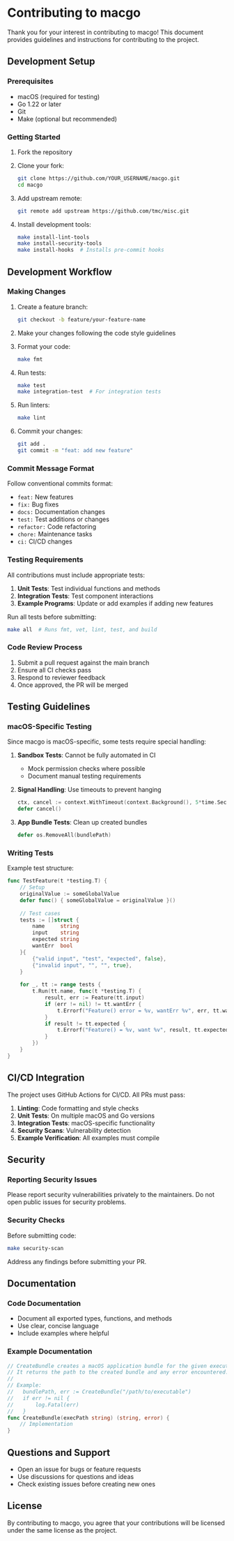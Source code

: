 # Contributing to macgo

Thank you for your interest in contributing to macgo! This document provides guidelines and instructions for contributing to the project.

## Development Setup

### Prerequisites

- macOS (required for testing)
- Go 1.22 or later
- Git
- Make (optional but recommended)

### Getting Started

1. Fork the repository
2. Clone your fork:
   ```bash
   git clone https://github.com/YOUR_USERNAME/macgo.git
   cd macgo
   ```

3. Add upstream remote:
   ```bash
   git remote add upstream https://github.com/tmc/misc.git
   ```

4. Install development tools:
   ```bash
   make install-lint-tools
   make install-security-tools
   make install-hooks  # Installs pre-commit hooks
   ```

## Development Workflow

### Making Changes

1. Create a feature branch:
   ```bash
   git checkout -b feature/your-feature-name
   ```

2. Make your changes following the code style guidelines

3. Format your code:
   ```bash
   make fmt
   ```

4. Run tests:
   ```bash
   make test
   make integration-test  # For integration tests
   ```

5. Run linters:
   ```bash
   make lint
   ```

6. Commit your changes:
   ```bash
   git add .
   git commit -m "feat: add new feature"
   ```

### Commit Message Format

Follow conventional commits format:
- `feat:` New features
- `fix:` Bug fixes
- `docs:` Documentation changes
- `test:` Test additions or changes
- `refactor:` Code refactoring
- `chore:` Maintenance tasks
- `ci:` CI/CD changes

### Testing Requirements

All contributions must include appropriate tests:

1. **Unit Tests**: Test individual functions and methods
2. **Integration Tests**: Test component interactions
3. **Example Programs**: Update or add examples if adding new features

Run all tests before submitting:
```bash
make all  # Runs fmt, vet, lint, test, and build
```

### Code Review Process

1. Submit a pull request against the main branch
2. Ensure all CI checks pass
3. Respond to reviewer feedback
4. Once approved, the PR will be merged

## Testing Guidelines

### macOS-Specific Testing

Since macgo is macOS-specific, some tests require special handling:

1. **Sandbox Tests**: Cannot be fully automated in CI
   - Mock permission checks where possible
   - Document manual testing requirements

2. **Signal Handling**: Use timeouts to prevent hanging
   ```go
   ctx, cancel := context.WithTimeout(context.Background(), 5*time.Second)
   defer cancel()
   ```

3. **App Bundle Tests**: Clean up created bundles
   ```go
   defer os.RemoveAll(bundlePath)
   ```

### Writing Tests

Example test structure:
```go
func TestFeature(t *testing.T) {
    // Setup
    originalValue := someGlobalValue
    defer func() { someGlobalValue = originalValue }()
    
    // Test cases
    tests := []struct {
        name     string
        input    string
        expected string
        wantErr  bool
    }{
        {"valid input", "test", "expected", false},
        {"invalid input", "", "", true},
    }
    
    for _, tt := range tests {
        t.Run(tt.name, func(t *testing.T) {
            result, err := Feature(tt.input)
            if (err != nil) != tt.wantErr {
                t.Errorf("Feature() error = %v, wantErr %v", err, tt.wantErr)
            }
            if result != tt.expected {
                t.Errorf("Feature() = %v, want %v", result, tt.expected)
            }
        })
    }
}
```

## CI/CD Integration

The project uses GitHub Actions for CI/CD. All PRs must pass:

1. **Linting**: Code formatting and style checks
2. **Unit Tests**: On multiple macOS and Go versions
3. **Integration Tests**: macOS-specific functionality
4. **Security Scans**: Vulnerability detection
5. **Example Verification**: All examples must compile

## Security

### Reporting Security Issues

Please report security vulnerabilities privately to the maintainers. Do not open public issues for security problems.

### Security Checks

Before submitting code:
```bash
make security-scan
```

Address any findings before submitting your PR.

## Documentation

### Code Documentation

- Document all exported types, functions, and methods
- Use clear, concise language
- Include examples where helpful

### Example Documentation
```go
// CreateBundle creates a macOS application bundle for the given executable.
// It returns the path to the created bundle and any error encountered.
//
// Example:
//   bundlePath, err := CreateBundle("/path/to/executable")
//   if err != nil {
//       log.Fatal(err)
//   }
func CreateBundle(execPath string) (string, error) {
    // Implementation
}
```

## Questions and Support

- Open an issue for bugs or feature requests
- Use discussions for questions and ideas
- Check existing issues before creating new ones

## License

By contributing to macgo, you agree that your contributions will be licensed under the same license as the project.
